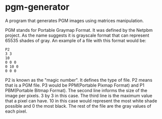# pgm-generator
A program that generates PGM images using matrices manipulation.

PGM stands for Portable Graymap Format. It was defined by the Netpbm project. As the name suggests it is grayscale format that can represent 65535 shades of gray. An example of a file with this format would be:
```
P2 
3 3 
10 
0 0 0 
0 10 0 
0 0 0 
```
P2 is known as the "magic number". It defines the type of file. P2 means that is a PGM file. P3 would be PPM(Portable Pixmap Format) and P1 PBM(Portable Bitmap Format).
The second line informs the size of the image per pixels. 3 by 3 in this case.
The third line is the maximum value that a pixel can have. 10 in this case would represent the most white shade possible and 0 the most black.
The rest of the file are the gray values of each pixel.
